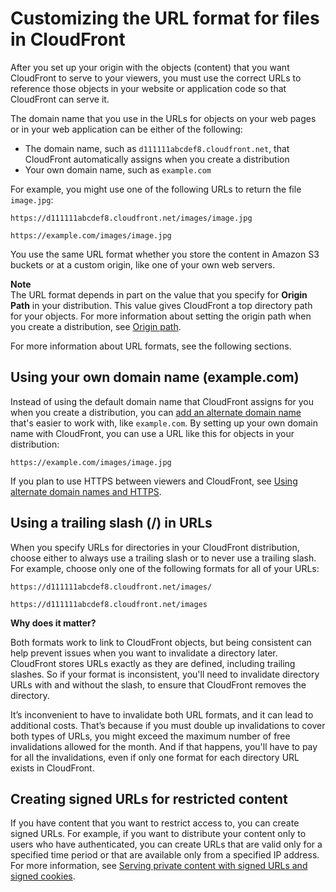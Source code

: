 # Customizing the URL format for files in CloudFront<a name="LinkFormat"></a>

After you set up your origin with the objects \(content\) that you want CloudFront to serve to your viewers, you must use the correct URLs to reference those objects in your website or application code so that CloudFront can serve it\.

The domain name that you use in the URLs for objects on your web pages or in your web application can be either of the following:
+ The domain name, such as `d111111abcdef8.cloudfront.net`, that CloudFront automatically assigns when you create a distribution
+ Your own domain name, such as `example.com`

For example, you might use one of the following URLs to return the file `image.jpg`:

`https://d111111abcdef8.cloudfront.net/images/image.jpg`

`https://example.com/images/image.jpg`

You use the same URL format whether you store the content in Amazon S3 buckets or at a custom origin, like one of your own web servers\.

**Note**  
The URL format depends in part on the value that you specify for **Origin Path** in your distribution\. This value gives CloudFront a top directory path for your objects\. For more information about setting the origin path when you create a distribution, see [Origin path](distribution-web-values-specify.md#DownloadDistValuesOriginPath)\.

For more information about URL formats, see the following sections\.

## Using your own domain name \(example\.com\)<a name="LinkFormat_OwnDomain"></a>

Instead of using the default domain name that CloudFront assigns for you when you create a distribution, you can [add an alternate domain name](https://docs.aws.amazon.com/AmazonCloudFront/latest/DeveloperGuide/distribution-web-values-specify.html#DownloadDistValuesCNAME) that's easier to work with, like `example.com`\. By setting up your own domain name with CloudFront, you can use a URL like this for objects in your distribution:

`https://example.com/images/image.jpg`

If you plan to use HTTPS between viewers and CloudFront, see [Using alternate domain names and HTTPS](using-https-alternate-domain-names.md)\.

## Using a trailing slash \(/\) in URLs<a name="LinkFormat_TrailingSlash"></a>

When you specify URLs for directories in your CloudFront distribution, choose either to always use a trailing slash or to never use a trailing slash\. For example, choose only one of the following formats for all of your URLs:

`https://d111111abcdef8.cloudfront.net/images/`

`https://d111111abcdef8.cloudfront.net/images`

**Why does it matter?**

Both formats work to link to CloudFront objects, but being consistent can help prevent issues when you want to invalidate a directory later\. CloudFront stores URLs exactly as they are defined, including trailing slashes\. So if your format is inconsistent, you'll need to invalidate directory URLs with and without the slash, to ensure that CloudFront removes the directory\. 

It’s inconvenient to have to invalidate both URL formats, and it can lead to additional costs\. That’s because if you must double up invalidations to cover both types of URLs, you might exceed the maximum number of free invalidations allowed for the month\. And if that happens, you'll have to pay for all the invalidations, even if only one format for each directory URL exists in CloudFront\.

## Creating signed URLs for restricted content<a name="LinkFormat_SignedURLs"></a>

If you have content that you want to restrict access to, you can create signed URLs\. For example, if you want to distribute your content only to users who have authenticated, you can create URLs that are valid only for a specified time period or that are available only from a specified IP address\. For more information, see [Serving private content with signed URLs and signed cookies](PrivateContent.md)\.